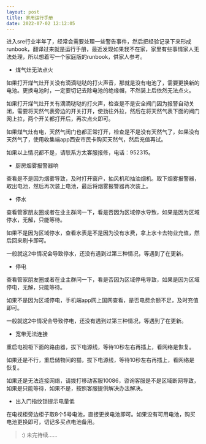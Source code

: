 ```yaml
---
layout: post
title: 家用运行手册
date: 2022-07-02 12:12:05
---
```


进入sre行业半年了，经常会需要处理一些警告事件，然后把经验记录下来形成runbook，翻译过来就是运行手册，最近发现如果我不在家，家里有些事情家人无法处理，所以想着写一个家庭版的runbook，供家人参考。

- 煤气灶无法点火

如果打开煤气灶开关没有滴滴哒哒的打火声音，那就是没有电池了，需要更换新的电池。更换电池时，一定要切记去除电池的绝缘帽，不然装上后依然无法点火。

如果打开煤气灶开关有滴滴哒哒的打火声，检查是不是安全阀门因为报警自动关闭，需要将天然气表旁边的开关打开，使劲往外拉，然后在将天然气表下面的阀门网上拉，两个开关都打开后，再次点火即可。

如果煤气灶有电，天然气阀门也都正常打开，检查是不是没有天然气了，如果没有天然气了，使用收集端app西安市民卡购买天然气，然后充值再试。

如果以上情况都不是，请联系方太客服报修，电话：952315。

- 厨房烟雾报警器响

查看是不是因为烟雾导致，及时打开窗户，抽风机和抽油烟机。取下烟雾报警器，取出电池，然后再次装上电池，最后将烟雾报警器再次装上。

- 停水

查看管家朋友圈或者在业主群问一下，看是否因为区域停水导致，如果是因为区域停水，无解，只能等待。

如果不是因为区域停水，查看水表是不是因为没有水费，拿上水卡去物业充值，然后回来刷卡即可。

一般就这2中情况会导致停水，还没有遇到过第三种情况，等遇到了在更新。

- 停电

查看管家朋友圈或者在业主群问一下，看是否因为区域停电导致，如果是因为区域停电，无解，只能等待。

如果不是因为区域停电，手机端app网上国网查看，是否电费余额不足，及时充值即可。

一般就这2中情况会导致停电，还没有遇到过第三种情况，等遇到了在更新。

- 宽带无法连接

重启电视柜下面的路由器，拔下电源线，等待10秒左右再插上，看网络是恢复。

如果还是不行，重启储物间的猫，拔下电源线，等待10秒左右再插上，看网络是恢复。

如果还是无法连接网络，请拨打移动客服10086，咨询客服是不是区域断网导致，如果是只能等待，如果不是，按照客服提供解决办法解决。

- 出入门指纹锁提示电量低

在电视柜旁边柜子取8个5号电池，直接更换电池即可。如果没有可用电池，购买电池更换即可，切记多买点电池备用。

> :) 未完待续......

